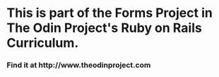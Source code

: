 <h1>This is part of the Forms Project in The Odin Project's Ruby on Rails Curriculum.</h1> 

<h3>Find it at http://www.theodinproject.com</h3>